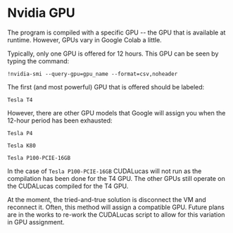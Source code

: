 # Nvidia GPU

The program is compiled with a specific GPU -- the GPU that is available
at runtime. However, GPUs vary in Google Colab a little.

Typically, only one GPU is offered for 12 hours. This GPU can be seen by
typing the  command:

`!nvidia-smi --query-gpu=gpu_name --format=csv,noheader`

The first (and most powerful) GPU that is offered should be labeled:

```
Tesla T4
```

However, there are other GPU models that Google will assign you when the
12-hour period has been exhausted:

```
Tesla P4
```

```
Tesla K80
```

```
Tesla P100-PCIE-16GB
```

In the case of `Tesla P100-PCIE-16GB` CUDALucas will not run as the compilation has been done
for the T4 GPU. The other GPUs still operate on the CUDALucas compiled for the T4 GPU.

At the moment, the tried-and-true solution is disconnect the VM and reconnect it. Often, this method
will assign a compatible GPU. Future plans are in the works to re-work the CUDALucas script
to allow for this variation in GPU assignment.
